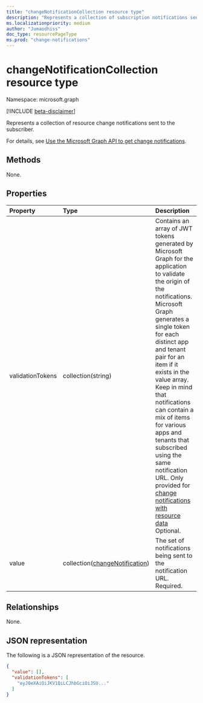 ```yaml
---
title: "changeNotificationCollection resource type"
description: "Represents a collection of subscription notifications sent to the subscriber."
ms.localizationpriority: medium
author: "Jumaodhiss"
doc_type: resourcePageType
ms.prod: "change-notifications"
---
```


# changeNotificationCollection resource type

Namespace: microsoft.graph

[!INCLUDE [beta-disclaimer](../../includes/beta-disclaimer.md)]

Represents a collection of resource change notifications sent to the subscriber.

For details, see [Use the Microsoft Graph API to get change notifications](webhooks.md).

## Methods

None.

## Properties

| Property | Type | Description |
|:---------|:-----|:------------|
| validationTokens | collection(string) | Contains an array of JWT tokens generated by Microsoft Graph for the application to validate the origin of the notifications. Microsoft Graph generates a single token for each distinct app and tenant pair for an item if it exists in the value array. Keep in mind that notifications can contain a mix of items for various apps and tenants that subscribed using the same notification URL. Only provided for [change notifications with resource data](/graph/webhooks-with-resource-data.md) Optional. |
| value | collection([changeNotification](changenotification.md)) | The set of notifications being sent to the notification URL. Required. |

## Relationships

None.

## JSON representation

The following is a JSON representation of the resource.

<!-- {
  "blockType": "resource",
  "optionalProperties": [

  ],
  "@odata.type": "microsoft.graph.changeNotificationCollection"
}-->

```json
{
  "value": [],
  "validationTokens": [
    "eyJ0eXAiOiJKV1QiLCJhbGciOiJSU..."
  ]
}
```

<!-- uuid: 8cc2599e-9740-4191-93fa-bc13c6f91564
2020-05-25 14:57:30 UTC -->
<!--
{
  "type": "#page.annotation",
  "description": "change notification collection resource",
  "keywords": "",
  "section": "documentation",
  "tocPath": "",
  "suppressions": []
}
-->


